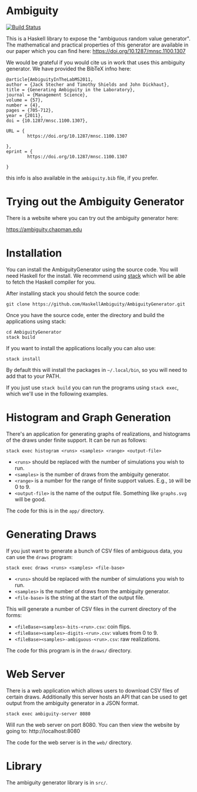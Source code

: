 # Ambiguity

[![Build Status](https://travis-ci.org/HaskellAmbiguity/AmbiguityGenerator.svg?branch=master)](https://travis-ci.org/HaskellAmbiguity/AmbiguityGenerator)

This is a Haskell library to expose the "ambiguous random value generator". The mathematical and practical properties of this generator are available in our paper which you can find here: https://doi.org/10.1287/mnsc.1100.1307

We would be grateful if you would cite us in work that uses this ambiguity generator. We have provided the BibTeX infno here:

```
@article{AmbiguityInTheLabMS2011,
author = {Jack Stecher and Timothy Shields and John Dickhaut},
title = {Generating Ambiguity in the Laboratory},
journal = {Management Science},
volume = {57},
number = {4},
pages = {705-712},
year = {2011},
doi = {10.1287/mnsc.1100.1307},

URL = {
        https://doi.org/10.1287/mnsc.1100.1307
   
},
eprint = {
        https://doi.org/10.1287/mnsc.1100.1307
   
}
```

this info is also available in the `ambiguity.bib` file, if you prefer.

# Trying out the Ambiguity Generator

There is a website where you can try out the ambiguity generator here:

https://ambiguity.chapman.edu

# Installation

You can install the AmbiguityGenerator using the source code. You will
need Haskell for the install. We recommend using
[stack](https://docs.haskellstack.org/en/stable/README/) which will be
able to fetch the Haskell compiler for you.

After installing stack you should fetch the source code:

    git clone https://github.com/HaskellAmbiguity/AmbiguityGenerator.git

Once you have the source code, enter the directory and build the
applications using stack:

    cd AmbiguityGenerator
    stack build

If you want to install the applications locally you can also use:

    stack install

By default this will install the packages in `~/.local/bin`, so you
will need to add that to your PATH.

If you just use `stack build` you can run the programs using `stack
exec`, which we'll use in the following examples.

# Histogram and Graph Generation

There's an application for generating graphs of realizations, and
histograms of the draws under finite support. It can be run as
follows:

    stack exec histogram <runs> <samples> <range> <output-file>

- `<runs>` should be replaced with the number of simulations you wish to run.
- `<samples>` is the number of draws from the ambiguity generator.
- `<range>` is a number for the range of finite support values. E.g., `10` will be 0 to 9.
- `<output-file>` is the name of the output file. Something like `graphs.svg` will be good.

The code for this is in the `app/` directory.

# Generating Draws

If you just want to generate a bunch of CSV files of ambiguous data,
you can use the `draws` program:

    stack exec draws <runs> <samples> <file-base>

- `<runs>` should be replaced with the number of simulations you wish to run.
- `<samples>` is the number of draws from the ambiguity generator.
- `<file-base>` is the string at the start of the output file.

This will generate a number of CSV files in the current directory of the forms:

- `<fileBase><samples>-bits-<run>.csv`: coin flips.
- `<fileBase><samples>-digits-<run>.csv`: values from 0 to 9.
- `<fileBase><samples>-ambiguous-<run>.csv`: raw realizations.

The code for this program is in the `draws/` directory.

# Web Server

There is a web application which allows users to download CSV files of
certain draws. Additionally this server hosts an API that can be used
to get output from the ambiguity generator in a JSON format.

    stack exec ambiguity-server 8080

Will run the web server on port 8080. You can then view the website by
going to: http://localhost:8080

The code for the web server is in the `web/` directory.

# Library

The ambiguity generator library is in `src/`.
